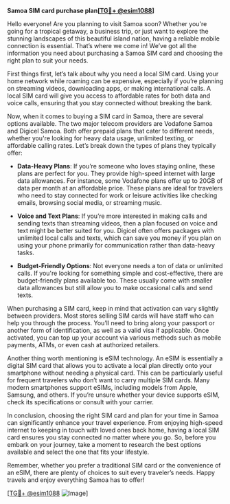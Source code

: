 **Samoa SIM card purchase plan[[TG💪+ @esim1088](https://t.me/s/esim1088)]**

Hello everyone! Are you planning to visit Samoa soon? Whether you're going for a tropical getaway, a business trip, or just want to explore the stunning landscapes of this beautiful island nation, having a reliable mobile connection is essential. That’s where we come in! We’ve got all the information you need about purchasing a Samoa SIM card and choosing the right plan to suit your needs.

First things first, let’s talk about why you need a local SIM card. Using your home network while roaming can be expensive, especially if you’re planning on streaming videos, downloading apps, or making international calls. A local SIM card will give you access to affordable rates for both data and voice calls, ensuring that you stay connected without breaking the bank.

Now, when it comes to buying a SIM card in Samoa, there are several options available. The two major telecom providers are Vodafone Samoa and Digicel Samoa. Both offer prepaid plans that cater to different needs, whether you're looking for heavy data usage, unlimited texting, or affordable calling rates. Let’s break down the types of plans they typically offer:

- **Data-Heavy Plans**: If you’re someone who loves staying online, these plans are perfect for you. They provide high-speed internet with large data allowances. For instance, some Vodafone plans offer up to 20GB of data per month at an affordable price. These plans are ideal for travelers who need to stay connected for work or leisure activities like checking emails, browsing social media, or streaming music.

- **Voice and Text Plans**: If you’re more interested in making calls and sending texts than streaming videos, then a plan focused on voice and text might be better suited for you. Digicel often offers packages with unlimited local calls and texts, which can save you money if you plan on using your phone primarily for communication rather than data-heavy tasks.

- **Budget-Friendly Options**: Not everyone needs a ton of data or unlimited calls. If you're looking for something simple and cost-effective, there are budget-friendly plans available too. These usually come with smaller data allowances but still allow you to make occasional calls and send texts.

When purchasing a SIM card, keep in mind that activation can vary slightly between providers. Most stores selling SIM cards will have staff who can help you through the process. You’ll need to bring along your passport or another form of identification, as well as a valid visa if applicable. Once activated, you can top up your account via various methods such as mobile payments, ATMs, or even cash at authorized retailers.

Another thing worth mentioning is eSIM technology. An eSIM is essentially a digital SIM card that allows you to activate a local plan directly onto your smartphone without needing a physical card. This can be particularly useful for frequent travelers who don’t want to carry multiple SIM cards. Many modern smartphones support eSIMs, including models from Apple, Samsung, and others. If you’re unsure whether your device supports eSIM, check its specifications or consult with your carrier.

In conclusion, choosing the right SIM card and plan for your time in Samoa can significantly enhance your travel experience. From enjoying high-speed internet to keeping in touch with loved ones back home, having a local SIM card ensures you stay connected no matter where you go. So, before you embark on your journey, take a moment to research the best options available and select the one that fits your lifestyle.

Remember, whether you prefer a traditional SIM card or the convenience of an eSIM, there are plenty of choices to suit every traveler’s needs. Happy travels and enjoy everything Samoa has to offer!

[[TG💪+ @esim1088](https://t.me/s/esim1088) ![Image](https://i.postimg.cc/Y0z9fWf4/image.png)]